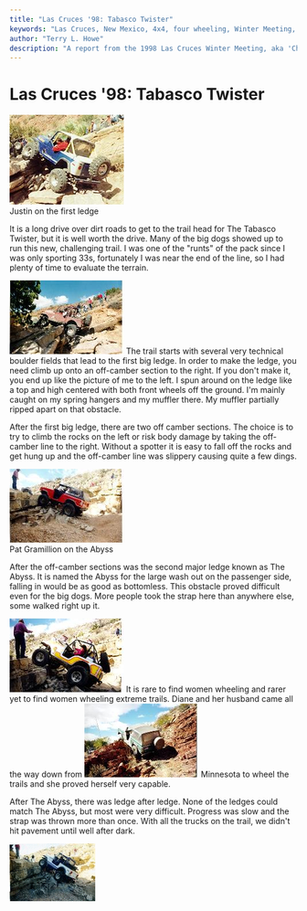 ```yaml
---
title: "Las Cruces '98: Tabasco Twister"
keywords: "Las Cruces, New Mexico, 4x4, four wheeling, Winter Meeting, 1998, Chile Challenge, Guardian, Wolf Run, Gauntlet, Tabasco Twister, Amatista Ledges, Jeep, Toyota, Ford, Bronco, CJ, Wrangler, Kronos"
author: "Terry L. Howe"
description: "A report from the 1998 Las Cruces Winter Meeting, aka 'Chile Challenge'.  Trail reports from the Gauntlet, Amatista Ledges, and Tabasco Twister (aka Kronos)."
---
```

# Las Cruces '98: Tabasco Twister

[![Justin on the first ledge](../../img/terry/trail/lc98a_.jpg)](../../img/terry/trail/lc98a.jpg)   
Justin on the first ledge 

It is a long drive over dirt roads to get to the trail head for The Tabasco Twister, but it is well worth the drive. Many of the big dogs showed up to run this new, challenging trail. I was one of the "runts" of the pack since I was only sporting 33s, fortunately I was near the end of the line, so I had plenty of time to evaluate the terrain. 

[![Terry on the first ledge](../../img/terry/trail/lc989_.jpg)](../../img/terry/trail/lc989.jpg) The trail starts with several very technical boulder fields that lead to the first big ledge. In order to make the ledge, you need climb up onto an off-camber section to the right. If you don't make it, you end up like the picture of me to the left. I spun around on the ledge like a top and high centered with both front wheels off the ground. I'm mainly caught on my spring hangers and my muffler there. My muffler partially ripped apart on that obstacle. 

After the first big ledge, there are two off camber sections. The choice is to try to climb the rocks on the left or risk body damage by taking the off-camber line to the right. Without a spotter it is easy to fall off the rocks and get hung up and the off-camber line was slippery causing quite a few dings. 

[![Pat Gramillion on the Abyss](../../img/terry/trail/lc988_.jpg)](../../img/terry/trail/lc988.jpg)   
Pat Gramillion on the Abyss 

After the off-camber sections was the second major ledge known as The Abyss. It is named the Abyss for the large wash out on the passenger side, falling in would be as good as bottomless. This obstacle proved difficult even for the big dogs. More people took the strap here than anywhere else, some walked right up it. 

[![Diane on the Abyss](../../img/terry/trail/lc985_.jpg)](../../img/terry/trail/lc985.jpg) It is rare to find women wheeling and rarer yet to find women wheeling extreme trails. Diane and her husband came all the way down from [![Dave on the hill](../../img/terry/trail/lc98c_.jpg)](../../img/terry/trail/lc98c.jpg) Minnesota to wheel the trails and she proved herself very capable. 

After The Abyss, there was ledge after ledge. None of the ledges could match The Abyss, but most were very difficult. Progress was slow and the strap was thrown more than once. With all the trucks on the trail, we didn't hit pavement until well after dark. 

![Sean on the Abyss](../../img/terry/trail/lc98z.gif)